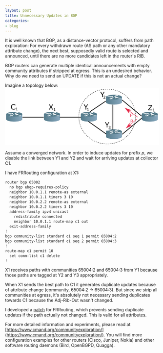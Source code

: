 ```yaml
---
layout: post
title: Unnecessary Updates in BGP
categories:
- blog
---
```


It is well known that BGP, as a distance-vector protocol, suffers from path exploration: For every withdrawn route (AS path or any other mandatory attribute change), the next best, supposedly valid route is selected and announced, until there are no more candidates left in the router's RIB.

BGP routers can generate multiple identical announcements with empty community attributes if stripped at egress. This is an undesired behavior. Why do we need to send an UPDATE if this is not an actual change?

Imagine a topology below:
![BGP Unnecessary Updates](/images/bgp-unnecessary-updates.png)

Assume a converged network. In order to induce updates for prefix _p_, we disable the link between Y1 and Y2 and wait for arriving updates at collector C1.

I have FRRouting configuration at X1:

```
router bgp 65002
  no bgp ebgp-requires-policy
  neighbor 10.0.1.1 remote-as external
  neighbor 10.0.1.1 timers 3 10
  neighbor 10.0.2.2 remote-as external
  neighbor 10.0.2.2 timers 3 10
  address-family ipv4 unicast
    redistribute connected
    neighbor 10.0.1.1 route-map c1 out
  exit-address-family
!
bgp community-list standard c1 seq 1 permit 65004:2
bgp community-list standard c1 seq 2 permit 65004:3
!
route-map c1 permit 10
  set comm-list c1 delete
!
```

X1 receives paths with communities 65004:2 and 65004:3 from Y1 because those paths are tagged at Y2 and Y3 appropriately.

When X1 sends the best path to C1 it generates duplicate updates because of attribute change (community, 65004:2 -> 65004:3). But since we strip all communities at egress, it's absolutely not necessary sending duplicates towards C1 because the Adj-Rib-Out wasn't changed.

I developed a [patch](https://github.com/FRRouting/frr/pull/7507) for FRRouting, which prevents sending duplicate updates if the path actually not changed. This is valid for all attributes.

For more detailed information and experiments, please read at [https://www.cmand.org/communityexploration/](https://www.cmand.org/communityexploration/). You will find more configuration examples for other routers (Cisco, Juniper, Nokia) and other software routing daemons (Bird, OpenBGPD, Quagga).
